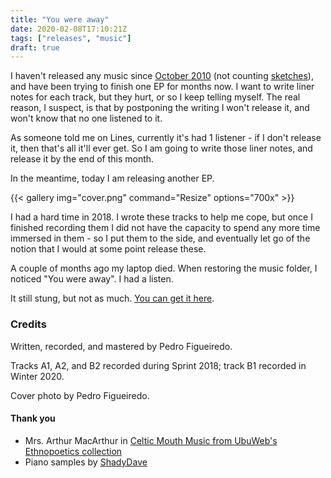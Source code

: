 ```yaml
---
title: "You were away"
date: 2020-02-08T17:10:21Z
tags: ["releases", "music"]
draft: true
---
```


I haven't released any music since [October 2010][high-rise] (not counting
[sketches][soundcloud]), and have been trying to finish one EP for months now.
I want to write liner notes for each track, but they hurt, or so I keep
telling myself. The real reason, I suspect, is that by postponing the writing
I won't release it, and won't know that no one listened to it.

As someone told me on Lines, currently it's had 1 listener - if I don't
release it, then that's all it'll ever get. So I am going to write those liner
notes, and release it by the end of this month.

In the meantime, today I am releasing another EP.

[high-rise]: https://everythingdies.bandcamp.com/album/soundtrack-for-high-rise-luxury-apartment-buildings
[soundcloud]: https://soundcloud.com/everythingdies/tracks

<!--more-->
{{< gallery
img="cover.png"
command="Resize"
options="700x" >}}

I had a hard time in 2018. I wrote these tracks to help me cope, but once
I finished recording them I did not have the capacity to spend any more time
immersed in them - so I put them to the side, and eventually let go of
the notion that I would at some point release these.

A couple of months ago my laptop died. When restoring the music folder,
I noticed "You were away". I had a listen.

It still stung, but not as much. [You can get it here][you-were-away].

[you-were-away]: https://everythingdies.bandcamp.com/album/you-were-away


### Credits

Written, recorded, and mastered by Pedro Figueiredo.

Tracks A1, A2, and B2 recorded during Sprint 2018; track B1 recorded in
Winter 2020.

Cover photo by Pedro Figueiredo.


#### Thank you

* Mrs. Arthur MacArthur in [Celtic Mouth Music from UbuWeb's Ethnopoetics collection][celtic-mouth]
* Piano samples by [ShadyDave][shadydave]

[celtic-mouth]: http://ubu.com/ethno/soundings/celtic.html
[shadydave]: https://freesound.org/people/ShadyDave/